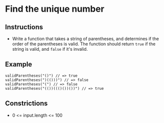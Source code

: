 # Find the unique number

## Instructions

  - Write a function that takes a string of parentheses, and determines if the order of the parentheses is valid. The function should return `true` if the string is valid, and `false` if it's invalid.

## Example

```
validParentheses("()") // => true
validParentheses(")(()))") // => false
validParentheses("(") // => false
validParentheses("(())((()())())") // => true
```
## Constrictions

  - 0 <= input.length <= 100